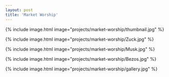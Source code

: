 ```yaml
---
layout: post
title: 'Market Worship'
---
```


{% include image.html image="projects/market-worship/thumbnail.jpg" %}

{% include image.html image="projects/market-worship/Zuck.jpg" %}

{% include image.html image="projects/market-worship/Musk.jpg" %}

{% include image.html image="projects/market-worship/Bezos.jpg" %}

{% include image.html image="projects/market-worship/gallery.jpg" %}